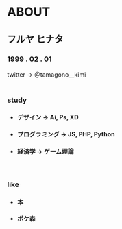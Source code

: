 # **ABOUT**
## **フルヤ  ヒナタ**
### 1999 . 02 . 01
twitter → ＠tamagono__kimi
<br>
<br>

### **study**
- #### デザイン → Ai, Ps, XD
- #### プログラミング → JS, PHP, Python
- #### 経済学 → ゲーム理論

<br>

### **like** 
- #### 本
- #### ポケ森